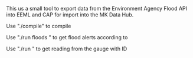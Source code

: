 This us a small tool to export data from the Environment Agency Flood API into EEML and CAP for import into the MK Data Hub.

Use "./compile" to compile

Use "./run floods <query>" to get flood alerts according to <query>

Use "./run <gaugeID>" to get reading from the gauge with ID <gaugeID>

